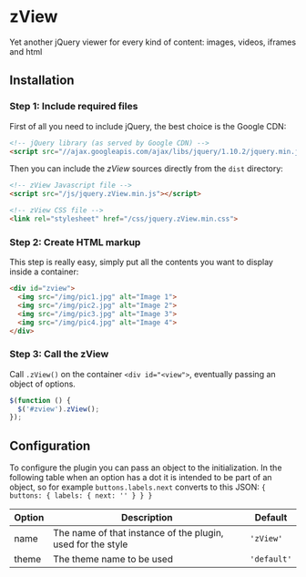 # zView

Yet another jQuery viewer for every kind of content: images, videos, iframes and 
html

## Installation

### Step 1: Include required files

First of all you need to include jQuery, the best choice is the Google CDN:

```html
<!-- jQuery library (as served by Google CDN) -->
<script src="//ajax.googleapis.com/ajax/libs/jquery/1.10.2/jquery.min.js"></script>
```

Then you can include the *zView* sources directly from the `dist` directory:

```html
<!-- zView Javascript file -->
<script src="/js/jquery.zView.min.js"></script>

<!-- zView CSS file -->
<link rel="stylesheet" href="/css/jquery.zView.min.css">
```

### Step 2: Create HTML markup

This step is really easy, simply put all the contents you want to display inside 
a container:

```html
<div id="zview">
  <img src="/img/pic1.jpg" alt="Image 1">
  <img src="/img/pic2.jpg" alt="Image 2">
  <img src="/img/pic3.jpg" alt="Image 3">
  <img src="/img/pic4.jpg" alt="Image 4">
</div>
```

### Step 3: Call the zView

Call `.zView()` on the container `<div id="<view">`, eventually passing an object of options.

```javascript
$(function () {
  $('#zview').zView();
});
```

## Configuration

To configure the plugin you can pass an object to the initialization.
In the following table when an option has a dot it is intended to be part of an
object, so for example `buttons.labels.next` converts to this JSON: `{ buttons: { labels: { next: '' } } }`

Option | Description | Default
--- | --- | ---
name | The name of that instance of the plugin, used for the style | `'zView'`
theme | The theme name to be used | `'default'`